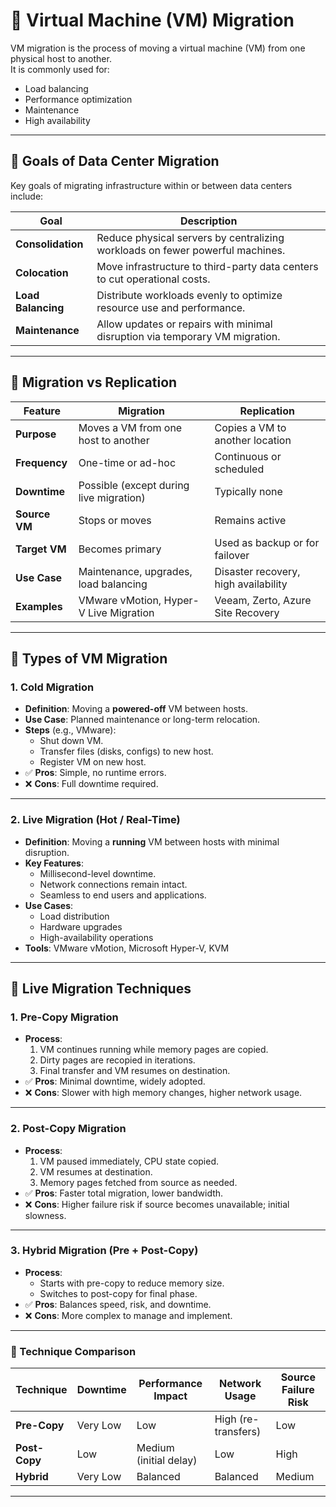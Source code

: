 # 🔹 Virtual Machine (VM) Migration

VM migration is the process of moving a virtual machine (VM) from one physical host to another.  
It is commonly used for:

- Load balancing
- Performance optimization
- Maintenance
- High availability

---

## 🔹 Goals of Data Center Migration

Key goals of migrating infrastructure within or between data centers include:

| Goal              | Description                                                                   |
|-------------------|-------------------------------------------------------------------------------|
| **Consolidation** | Reduce physical servers by centralizing workloads on fewer powerful machines. |
| **Colocation**    | Move infrastructure to third-party data centers to cut operational costs.     |
| **Load Balancing**| Distribute workloads evenly to optimize resource use and performance.         |
| **Maintenance**   | Allow updates or repairs with minimal disruption via temporary VM migration.  |

---

## 🔹 Migration vs Replication

| Feature       | **Migration**                                         | **Replication**                                        |
|---------------|-------------------------------------------------------|--------------------------------------------------------|
| **Purpose**   | Moves a VM from one host to another                   | Copies a VM to another location                        |
| **Frequency** | One-time or ad-hoc                                    | Continuous or scheduled                                |
| **Downtime**  | Possible (except during live migration)               | Typically none                                         |
| **Source VM** | Stops or moves                                        | Remains active                                         |
| **Target VM** | Becomes primary                                       | Used as backup or for failover                         |
| **Use Case**  | Maintenance, upgrades, load balancing                 | Disaster recovery, high availability                   |
| **Examples**  | VMware vMotion, Hyper-V Live Migration                | Veeam, Zerto, Azure Site Recovery                      |

---

## 🔹 Types of VM Migration

### 1. **Cold Migration**
- **Definition**: Moving a **powered-off** VM between hosts.
- **Use Case**: Planned maintenance or long-term relocation.
- **Steps** (e.g., VMware):
  - Shut down VM.
  - Transfer files (disks, configs) to new host.
  - Register VM on new host.
- ✅ **Pros**: Simple, no runtime errors.  
- ❌ **Cons**: Full downtime required.

---

### 2. **Live Migration** (Hot / Real-Time)
- **Definition**: Moving a **running** VM between hosts with minimal disruption.
- **Key Features**:
  - Millisecond-level downtime.
  - Network connections remain intact.
  - Seamless to end users and applications.
- **Use Cases**:
  - Load distribution
  - Hardware upgrades
  - High-availability operations
- **Tools**: VMware vMotion, Microsoft Hyper-V, KVM

---

## 🔹 Live Migration Techniques

### 1. **Pre-Copy Migration**
- **Process**:
  1. VM continues running while memory pages are copied.
  2. Dirty pages are recopied in iterations.
  3. Final transfer and VM resumes on destination.
- ✅ **Pros**: Minimal downtime, widely adopted.
- ❌ **Cons**: Slower with high memory changes, higher network usage.

---

### 2. **Post-Copy Migration**
- **Process**:
  1. VM paused immediately, CPU state copied.
  2. VM resumes at destination.
  3. Memory pages fetched from source as needed.
- ✅ **Pros**: Faster total migration, lower bandwidth.
- ❌ **Cons**: Higher failure risk if source becomes unavailable; initial slowness.

---

### 3. **Hybrid Migration (Pre + Post-Copy)**
- **Process**:
  - Starts with pre-copy to reduce memory size.
  - Switches to post-copy for final phase.
- ✅ **Pros**: Balances speed, risk, and downtime.
- ❌ **Cons**: More complex to manage and implement.

---

### 🔸 Technique Comparison

| Technique     | Downtime     | Performance Impact    | Network Usage      | Source Failure Risk   |
|---------------|--------------|-----------------------|--------------------|-----------------------|
| **Pre-Copy**  | Very Low     | Low                   | High (re-transfers)| Low                   |
| **Post-Copy** | Low          | Medium (initial delay)| Low                | High                  |
| **Hybrid**    | Very Low     | Balanced              | Balanced           | Medium                |

---

